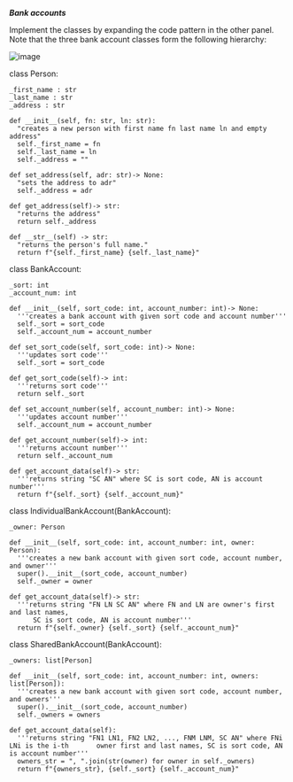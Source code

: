 _**Bank accounts**_

Implement the classes by expanding the code pattern in the other panel.
Note that the three bank account classes form the following hierarchy:

![image](https://github.com/user-attachments/assets/2e3e5743-fd60-4f79-8f10-0d6d65e3e857)



class Person:
  
    _first_name : str
    _last_name : str
    _address : str
  
    def __init__(self, fn: str, ln: str):
      "creates a new person with first name fn last name ln and empty address"
      self._first_name = fn
      self._last_name = ln
      self._address = ""

    def set_address(self, adr: str)-> None:
      "sets the address to adr"
      self._address = adr

    def get_address(self)-> str:
      "returns the address"
      return self._address

    def __str__(self) -> str:
      "returns the person's full name."
      return f"{self._first_name} {self._last_name}"



class BankAccount:
  
    _sort: int
    _account_num: int
    
    def __init__(self, sort_code: int, account_number: int)-> None:
      '''creates a bank account with given sort code and account number'''
      self._sort = sort_code
      self._account_num = account_number

    def set_sort_code(self, sort_code: int)-> None:
      '''updates sort code'''
      self._sort = sort_code

    def get_sort_code(self)-> int:
      '''returns sort code'''
      return self._sort

    def set_account_number(self, account_number: int)-> None:
      '''updates account number'''
      self._account_num = account_number

    def get_account_number(self)-> int:
      '''returns account number'''
      return self._account_num

    def get_account_data(self)-> str:
      '''returns string "SC AN" where SC is sort code, AN is account number'''
      return f"{self._sort} {self._account_num}"



class IndividualBankAccount(BankAccount):
  
    _owner: Person
  
    def __init__(self, sort_code: int, account_number: int, owner: Person):
      '''creates a new bank account with given sort code, account number, and owner'''  
      super().__init__(sort_code, account_number)
      self._owner = owner

    def get_account_data(self)-> str:
      '''returns string "FN LN SC AN" where FN and LN are owner's first and last names,
          SC is sort code, AN is account number'''
      return f"{self._owner} {self._sort} {self._account_num}"



class SharedBankAccount(BankAccount):
  
    _owners: list[Person]
    
    def __init__(self, sort_code: int, account_number: int, owners: list[Person]):
      '''creates a new bank account with given sort code, account number, and owners'''
      super().__init__(sort_code, account_number)
      self._owners = owners

    def get_account_data(self):
      '''returns string "FN1 LN1, FN2 LN2, ..., FNM LNM, SC AN" where FNi LNi is the i-th       owner first and last names, SC is sort code, AN is account number'''
      owners_str = ", ".join(str(owner) for owner in self._owners)
      return f"{owners_str}, {self._sort} {self._account_num}"

